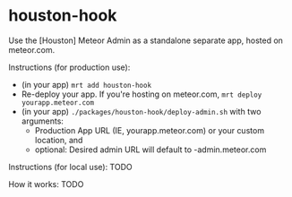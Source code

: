 houston-hook
============

Use the [Houston] Meteor Admin as a standalone separate app, hosted on meteor.com.

Instructions (for production use):

- (in your app) `mrt add houston-hook`
- Re-deploy your app. If you're hosting on meteor.com, `mrt deploy yourapp.meteor.com`
- (in your app) `./packages/houston-hook/deploy-admin.sh` with two arguments: 
  - Production App URL (IE, yourapp.meteor.com) or your custom location, and   
  - optional: Desired admin URL will default to <folder-name>-admin.meteor.com

Instructions (for local use):
TODO

How it works:
TODO
